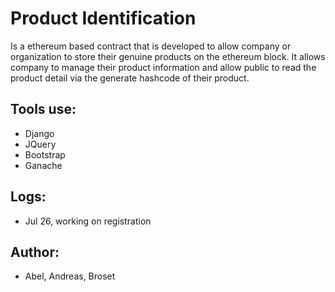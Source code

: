 # Product Identification

Is a ethereum based contract that is developed to allow company or organization to store their genuine products on the ethereum block. It allows company to manage their product information and allow public to read the product detail via the generate hashcode of their product.

## Tools use:

- Django
- JQuery
- Bootstrap
- Ganache


## Logs:

- Jul 26, working on registration

## Author:

- Abel, Andreas, Broset
